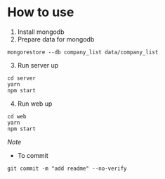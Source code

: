 # How to use
1. Install mongodb
2. Prepare data for mongodb
```
mongorestore --db company_list data/company_list
```
3. Run server up
```
cd server
yarn
npm start
```
4. Run web up
```
cd web
yarn
npm start
```

*Note*
- To commit
```
git commit -m "add readme" --no-verify
```